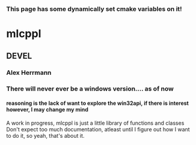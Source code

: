 ### This page has some dynamically set cmake variables on it!
# mlcppl
## DEVEL
### Alex Herrmann

### There will never ever be a windows version.... as of now
#### reasoning is the lack of want to explore the win32api, if there is interest however, I may change my mind

A work in progress, mlcppl is just a little library of functions and classes
Don't expect too much documentation, atleast until I figure out how I want
to do it, so yeah, that's about it.

